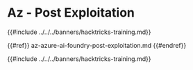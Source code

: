 # Az - Post Exploitation

{{#include ../../../banners/hacktricks-training.md}}

{{#ref}}
az-azure-ai-foundry-post-exploitation.md
{{#endref}}

{{#include ../../../banners/hacktricks-training.md}}
